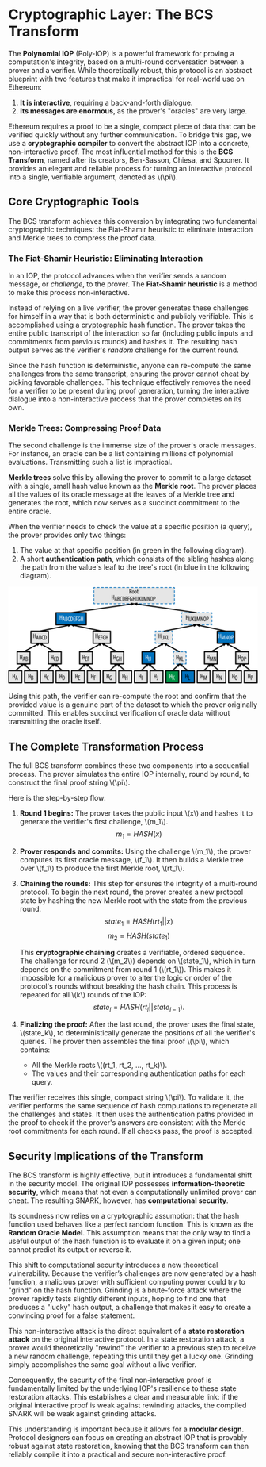 # Cryptographic Layer: The BCS Transform

The **Polynomial IOP** (Poly-IOP) is a powerful framework for proving a computation's integrity, based on a multi-round conversation between a prover and a verifier. While theoretically robust, this protocol is an abstract blueprint with two features that make it impractical for real-world use on Ethereum:
1.  **It is interactive**, requiring a back-and-forth dialogue.
2.  **Its messages are enormous**, as the prover's "oracles" are very large.

Ethereum requires a proof to be a single, compact piece of data that can be verified quickly without any further communication. To bridge this gap, we use a **cryptographic compiler** to convert the abstract IOP into a concrete, non-interactive proof. The most influential method for this is the **BCS Transform**, named after its creators, Ben-Sasson, Chiesa, and Spooner. It provides an elegant and reliable process for turning an interactive protocol into a single, verifiable argument, denoted as \\(\pi\\).

## Core Cryptographic Tools

The BCS transform achieves this conversion by integrating two fundamental cryptographic techniques: the Fiat-Shamir heuristic to eliminate interaction and Merkle trees to compress the proof data.

### The Fiat-Shamir Heuristic: Eliminating Interaction

In an IOP, the protocol advances when the verifier sends a random message, or *challenge*, to the prover. The **Fiat-Shamir heuristic** is a method to make this process non-interactive.

Instead of relying on a live verifier, the prover generates these challenges for himself in a way that is both deterministic and publicly verifiable. This is accomplished using a cryptographic hash function. The prover takes the entire public transcript of the interaction so far (including public inputs and commitments from previous rounds) and hashes it. The resulting hash output serves as the verifier's *random* challenge for the current round.

Since the hash function is deterministic, anyone can re-compute the same challenges from the same transcript, ensuring the prover cannot cheat by picking favorable challenges. This technique effectively removes the need for a verifier to be present during proof generation, turning the interactive dialogue into a non-interactive process that the prover completes on its own.

### Merkle Trees: Compressing Proof Data

The second challenge is the immense size of the prover's oracle messages. For instance, an oracle can be a list containing millions of polynomial evaluations. Transmitting such a list is impractical.

**Merkle trees** solve this by allowing the prover to commit to a large dataset with a single, small hash value known as the **Merkle root**. The prover places all the values of its oracle message at the leaves of a Merkle tree and generates the root, which now serves as a succinct commitment to the entire oracle.

When the verifier needs to check the value at a specific position (a query), the prover provides only two things:
1.  The value at that specific position (in green in the following diagram).
2.  A short **authentication path**, which consists of the sibling hashes along the path from the value's leaf to the tree's root (in blue in the following diagram).

![Merkle Tree](images/merkle_tree.png)

Using this path, the verifier can re-compute the root and confirm that the provided value is a genuine part of the dataset to which the prover originally committed. This enables succinct verification of oracle data without transmitting the oracle itself.

## The Complete Transformation Process

The full BCS transform combines these two components into a sequential process. The prover simulates the entire IOP internally, round by round, to construct the final proof string \\(\pi\\).

Here is the step-by-step flow:

1.  **Round 1 begins:** The prover takes the public input \\(x\\) and hashes it to generate the verifier's first challenge, \\(m_1\\).
    $$m_1 = HASH(x)$$

2.  **Prover responds and commits:** Using the challenge \\(m_1\\), the prover computes its first oracle message, \\(f_1\\). It then builds a Merkle tree over \\(f_1\\) to produce the first Merkle root, \\(rt_1\\).

3.  **Chaining the rounds:** This step for ensures the integrity of a multi-round protocol. To begin the next round, the prover creates a new protocol state by hashing the new Merkle root with the state from the previous round.
    $$state_1 = HASH(rt_1 || x)$$
    $$m_2 = HASH(state_1)$$

    This **cryptographic chaining** creates a verifiable, ordered sequence. The challenge for round 2 (\\(m_2\\)) depends on \\(state_1\\), which in turn depends on the commitment from round 1 (\\(rt_1\\)). This makes it impossible for a malicious prover to alter the logic or order of the protocol's rounds without breaking the hash chain. This process is repeated for all \\(k\\) rounds of the IOP:
    $$state_i = HASH(rt_i || state_{i-1}).$$

4.  **Finalizing the proof:** After the last round, the prover uses the final state, \\(state_k\\), to deterministically generate the positions of all the verifier's queries. The prover then assembles the final proof \\(\pi\\), which contains:
    * All the Merkle roots \\((rt_1, rt_2, ..., rt_k)\\).
    * The values and their corresponding authentication paths for each query.

The verifier receives this single, compact string \\(\pi\\). To validate it, the verifier performs the same sequence of hash computations to regenerate all the challenges and states. It then uses the authentication paths provided in the proof to check if the prover's answers are consistent with the Merkle root commitments for each round. If all checks pass, the proof is accepted.

## Security Implications of the Transform

The BCS transform is highly effective, but it introduces a fundamental shift in the security model. The original IOP possesses **information-theoretic security**, which means that not even a computationally unlimited prover can cheat. The resulting SNARK, however, has **computational security**.

Its soundness now relies on a cryptographic assumption: that the hash function used behaves like a perfect random function. This is known as the **Random Oracle Model**. This assumption means that the only way to find a useful output of the hash function is to evaluate it on a given input; one cannot predict its output or reverse it.

This shift to computational security introduces a new theoretical vulnerability. Because the verifier’s challenges are now generated by a hash function, a malicious prover with sufficient computing power could try to "grind" on the hash function. Grinding is a brute-force attack where the prover rapidly tests slightly different inputs, hoping to find one that produces a "lucky" hash output, a challenge that makes it easy to create a convincing proof for a false statement.

This non-interactive attack is the direct equivalent of a **state restoration attack** on the original interactive protocol. In a state restoration attack, a prover would theoretically "rewind" the verifier to a previous step to receive a new random challenge, repeating this until they get a lucky one. Grinding simply accomplishes the same goal without a live verifier.

Consequently, the security of the final non-interactive proof is fundamentally limited by the underlying IOP's resilience to these state restoration attacks. This establishes a clear and measurable link: if the original interactive proof is weak against rewinding attacks, the compiled SNARK will be weak against grinding attacks.

This understanding is important because it allows for a **modular design**. Protocol designers can focus on creating an abstract IOP that is provably robust against state restoration, knowing that the BCS transform can then reliably compile it into a practical and secure non-interactive proof.
